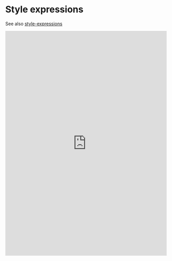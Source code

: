 # Style expressions

See also [style-expressions](https://openlayers.org/en/latest/examples/style-expressions.html)

<iframe src="https://marimo.app/l/ig7brp?embed=true" width="100%" height=700 frameBorder="0"></iframe>
